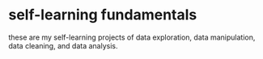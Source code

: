 # self-learning fundamentals

these are my self-learning projects of data exploration, data manipulation, data cleaning, and data analysis.
